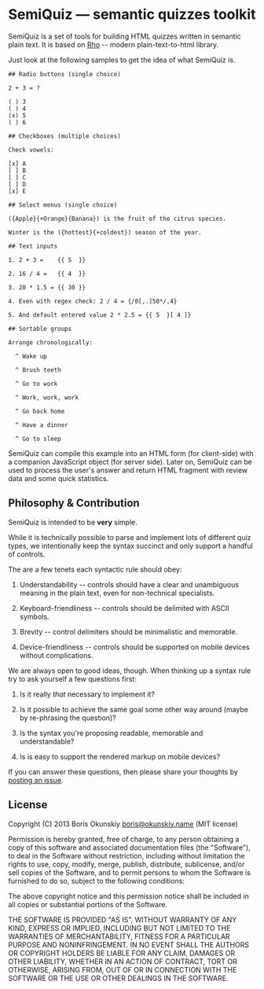 # SemiQuiz — semantic quizzes toolkit

SemiQuiz is a set of tools for building HTML quizzes written in semantic plain text.
It is based on [Rho](https://github.com/inca/rho) -- modern plain-text-to-html
library.

Just look at the following samples to get the idea of what SemiQuiz is.

```
## Radio buttons (single choice)

2 + 3 = ?

( ) 3
( ) 4
(x) 5
( ) 6

## Checkboxes (multiple choices)

Check vowels:

[x] A
[ ] B
[ ] C
[ ] D
[x] E

## Select menus (single choice)

({Apple}{+Orange}{Banana}) is the fruit of the citrus species.

Winter is the ({hottest}{+coldest}) season of the year.

## Text inputs

1. 2 + 3 =    {{ 5  }}

2. 16 / 4 =   {{ 4  }}

3. 20 * 1.5 = {{ 30 }}

4. Even with regex check: 2 / 4 = {/0[,.]50*/,4}

5. And default entered value 2 * 2.5 = {{ 5  }[ 4 ]}

## Sortable groups

Arrange chronologically:

  ^ Wake up

  ^ Brush teeth

  ^ Go to work

  ^ Work, work, work

  ^ Go back home

  ^ Have a dinner

  ^ Go to sleep

```

SemiQuiz can compile this example into an HTML form (for client-side)
with a companion JavaScript object (for server side). Later on, SemiQuiz can
be used to process the user's answer and return HTML fragment with review data
and some quick statistics.

## Philosophy & Contribution

SemiQuiz is intended to be **very** simple.

While it is technically possible to parse and implement lots of different quiz types,
we intentionally keep the syntax succinct and only support a handful of controls.

The are a few tenets each syntactic rule should obey:

  1. Understandability -- controls should have a clear and unambiguous meaning
     in the plain text, even for non-technical specialists.

  2. Keyboard-friendliness -- controls should be delimited with ASCII symbols.

  3. Brevity -- control delimiters should be minimalistic and memorable.

  4. Device-friendliness -- controls should be supported on mobile devices without
     complications.

We are always open to good ideas, though. When thinking up a syntax rule
try to ask yourself a few questions first:

  1. Is it really _that_ necessary to implement it?

  2. Is it possible to achieve the same goal some other way around (maybe by re-phrasing the question)?

  3. Is the syntax you're proposing readable, memorable and understandable?

  4. Is is easy to support the rendered markup on mobile devices?

If you can answer these questions, then please share your thoughts by
[posting an issue](https://github.com/inca/semiquiz).

## License

Copyright (C) 2013 Boris Okunskiy <boris@okunskiy.name> (MIT license)

Permission is hereby granted, free of charge, to any person obtaining a copy
of this software and associated documentation files (the "Software"), to deal
in the Software without restriction, including without limitation the rights
to use, copy, modify, merge, publish, distribute, sublicense, and/or sell
copies of the Software, and to permit persons to whom the Software is furnished
to do so, subject to the following conditions:

The above copyright notice and this permission notice shall be included in all
copies or substantial portions of the Software.

THE SOFTWARE IS PROVIDED "AS IS", WITHOUT WARRANTY OF ANY KIND,
EXPRESS OR IMPLIED, INCLUDING BUT NOT LIMITED TO THE WARRANTIES
OF MERCHANTABILITY, FITNESS FOR A PARTICULAR PURPOSE AND NONINFRINGEMENT.
IN NO EVENT SHALL THE AUTHORS OR COPYRIGHT HOLDERS BE LIABLE FOR ANY CLAIM,
DAMAGES OR OTHER LIABILITY, WHETHER IN AN ACTION OF CONTRACT,
TORT OR OTHERWISE, ARISING FROM, OUT OF OR IN CONNECTION WITH THE SOFTWARE
OR THE USE OR OTHER DEALINGS IN THE SOFTWARE.
